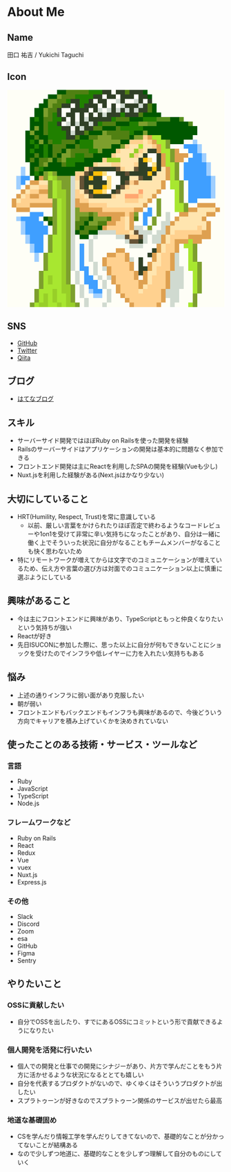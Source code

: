 # About Me

## Name
田口 祐吉 / Yukichi Taguchi

## Icon
![](icon.png)

## SNS
- [GitHub](https://github.com/tagucch)
- [Twitter](https://twitter.com/tagucch)
- [Qiita](https://qiita.com/tagucch)

## ブログ
- [はてなブログ](http://tagucch.hatenablog.com)

## スキル

- サーバーサイド開発ではほぼRuby on Railsを使った開発を経験
- Railsのサーバーサイドはアプリケーションの開発は基本的に問題なく参加できる
- フロントエンド開発は主にReactを利用したSPAの開発を経験(Vueも少し)
- Nuxt.jsを利用した経験がある(Next.jsはかなり少ない)

## 大切にしていること

- HRT(Humility, Respect, Trust)を常に意識している
  - 以前、厳しい言葉をかけられたりほぼ否定で終わるようなコードレビューや1on1を受けて非常に辛い気持ちになったことがあり、自分は一緒に働く上でそういった状況に自分がなることもチームメンバーがなることも快く思わないため
- 特にリモートワークが増えてからは文字でのコミュニケーションが増えているため、伝え方や言葉の選び方は対面でのコミュニケーション以上に慎重に選ぶようにしている

## 興味があること

- 今は主にフロントエンドに興味があり、TypeScriptともっと仲良くなりたいという気持ちが強い
- Reactが好き
- 先日ISUCONに参加した際に、思った以上に自分が何もできないことにショックを受けたのでインフラや低レイヤーに力を入れたい気持ちもある

## 悩み

- 上述の通りインフラに弱い面があり克服したい
- 朝が弱い
- フロントエンドもバックエンドもインフラも興味があるので、今後どういう方向でキャリアを積み上げていくかを決めきれていない

## 使ったことのある技術・サービス・ツールなど

### 言語

- Ruby
- JavaScript
- TypeScript
- Node.js

### フレームワークなど

- Ruby on Rails
- React
- Redux
- Vue
- vuex
- Nuxt.js
- Express.js

### その他

- Slack
- Discord
- Zoom
- esa
- GitHub
- Figma
- Sentry

## やりたいこと

### OSSに貢献したい

- 自分でOSSを出したり、すでにあるOSSにコミットという形で貢献できるようになりたい

### 個人開発を活発に行いたい

- 個人での開発と仕事での開発にシナジーがあり、片方で学んだことをもう片方に活かせるような状況になるととても嬉しい
- 自分を代表するプロダクトがないので、ゆくゆくはそういうプロダクトが出したい
- スプラトゥーンが好きなのでスプラトゥーン関係のサービスが出せたら最高

### 地道な基礎固め

- CSを学んだり情報工学を学んだりしてきてないので、基礎的なことが分かってないことが結構ある
- なので少しずつ地道に、基礎的なことを少しずつ理解して自分のものにしていく